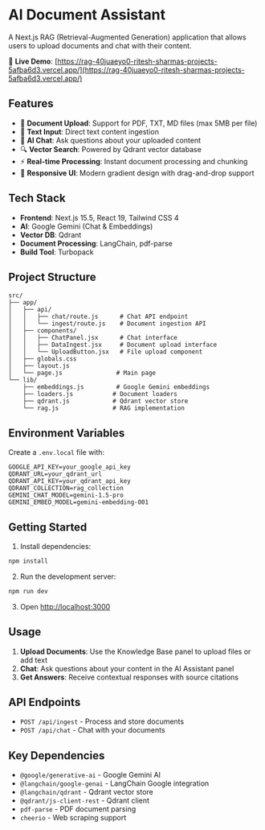 # AI Document Assistant

A Next.js RAG (Retrieval-Augmented Generation) application that allows users to upload documents and chat with their content.

🚀 **Live Demo**: [https://rag-40juaeyo0-ritesh-sharmas-projects-5afba6d3.vercel.app/](https://rag-40juaeyo0-ritesh-sharmas-projects-5afba6d3.vercel.app/)

## Features

- 📁 **Document Upload**: Support for PDF, TXT, MD files (max 5MB per file)
- 📝 **Text Input**: Direct text content ingestion
- 🤖 **AI Chat**: Ask questions about your uploaded content
- 🔍 **Vector Search**: Powered by Qdrant vector database
- ⚡ **Real-time Processing**: Instant document processing and chunking
- 📱 **Responsive UI**: Modern gradient design with drag-and-drop support

## Tech Stack

- **Frontend**: Next.js 15.5, React 19, Tailwind CSS 4
- **AI**: Google Gemini (Chat & Embeddings)
- **Vector DB**: Qdrant
- **Document Processing**: LangChain, pdf-parse
- **Build Tool**: Turbopack

## Project Structure

```
src/
├── app/
│   ├── api/
│   │   ├── chat/route.js      # Chat API endpoint
│   │   └── ingest/route.js    # Document ingestion API
│   ├── components/
│   │   ├── ChatPanel.jsx      # Chat interface
│   │   ├── DataIngest.jsx     # Document upload interface
│   │   └── UploadButton.jsx   # File upload component
│   ├── globals.css
│   ├── layout.js
│   └── page.js               # Main page
└── lib/
    ├── embeddings.js         # Google Gemini embeddings
    ├── loaders.js           # Document loaders
    ├── qdrant.js            # Qdrant vector store
    └── rag.js               # RAG implementation
```

## Environment Variables

Create a `.env.local` file with:

```env
GOOGLE_API_KEY=your_google_api_key
QDRANT_URL=your_qdrant_url
QDRANT_API_KEY=your_qdrant_api_key
QDRANT_COLLECTION=rag_collection
GEMINI_CHAT_MODEL=gemini-1.5-pro
GEMINI_EMBED_MODEL=gemini-embedding-001
```

## Getting Started

1. Install dependencies:
```bash
npm install
```

2. Run the development server:
```bash
npm run dev
```

3. Open [http://localhost:3000](http://localhost:3000)

## Usage

1. **Upload Documents**: Use the Knowledge Base panel to upload files or add text
2. **Chat**: Ask questions about your content in the AI Assistant panel
3. **Get Answers**: Receive contextual responses with source citations

## API Endpoints

- `POST /api/ingest` - Process and store documents
- `POST /api/chat` - Chat with your documents

## Key Dependencies

- `@google/generative-ai` - Google Gemini AI
- `@langchain/google-genai` - LangChain Google integration
- `@langchain/qdrant` - Qdrant vector store
- `@qdrant/js-client-rest` - Qdrant client
- `pdf-parse` - PDF document parsing
- `cheerio` - Web scraping support